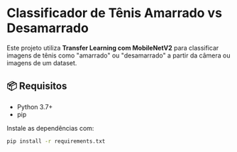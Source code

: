 # Classificador de Tênis Amarrado vs Desamarrado

Este projeto utiliza **Transfer Learning com MobileNetV2** para classificar imagens de tênis como "amarrado" ou "desamarrado" a partir da câmera ou imagens de um dataset.

## 📦 Requisitos

- Python 3.7+
- pip

Instale as dependências com:

```bash
pip install -r requirements.txt
